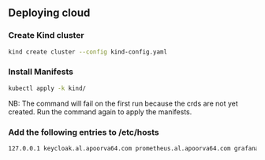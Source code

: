 ## Deploying cloud

### Create Kind cluster
```bash
kind create cluster --config kind-config.yaml
```

### Install Manifests 
```bash
kubectl apply -k kind/
```

NB: The command will fail on the first run because the crds are not yet created. Run the command again to apply the manifests.

### Add the following entries to /etc/hosts
```bash
127.0.0.1 keycloak.al.apoorva64.com prometheus.al.apoorva64.com grafana.al.apoorva64.com
```